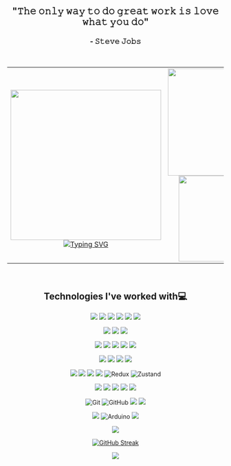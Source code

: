 <div align="center">

<h2>"𝚃𝚑𝚎 𝚘𝚗𝚕𝚢 𝚠𝚊𝚢 𝚝𝚘 𝚍𝚘 𝚐𝚛𝚎𝚊𝚝 𝚠𝚘𝚛𝚔 𝚒𝚜 𝚕𝚘𝚟𝚎 𝚠𝚑𝚊𝚝 𝚢𝚘𝚞 𝚍𝚘"</h2>
<h3>- 𝚂𝚝𝚎𝚟𝚎 𝙹𝚘𝚋𝚜</h3>

<br/>

<table>
  <tr>
    <td align="center">
      <br/>
      <img height="350" src="https://media1.giphy.com/media/v1.Y2lkPTc5MGI3NjExODh6cWN0MTR4YmsyNHBkNTBrMHUxcHUwMDhpamFxc20xZm92a2cwYiZlcD12MV9pbnRlcm5hbF9naWZfYnlfaWQmY3Q9Zw/Rbst7XSD9K2dsazQTE/giphy.gif">
      <a href="https://git.io/typing-svg">
        <img src="https://readme-typing-svg.herokuapp.com?font=Poppins&weight=600&size=24&duration=3500&pause=300&color=1A9928&center=true&vCenter=true&width=435&lines=Software+Development;FrontEnd+%7C+Backend+;2%2B+years+of+coding+experience;%C2%A1Always+learning+new+technologies!" alt="Typing SVG" />
      </a>
    </td>
    <td align="center">
      <img height="250" src="https://github-readme-stats.vercel.app/api?username=yesid-martinez&hide=stars,contribs&show=reviews,prs_merged,prs_merged_percentage&show_icons=true&theme=dark&rank_icon=github" align="center">
      <img height="200" src="https://github-readme-stats.vercel.app/api/top-langs/?username=yesid-martinez&hide=c&langs_count=7&theme=dark&hide_progress=true" src="https://github.com/anuraghazra/github-readme-stats" align="center">
    </td>
  </tr>
</table>

<br/>

<h2>Technologies I've worked with💻</h2>
  <img <alt="Linux" src="https://img.shields.io/badge/Linux-FCC624?style=for-the-badge&logo=linux&logoColor=black"/>
  <img <alt="Fedora" src="https://img.shields.io/badge/Fedora-294172?style=for-the-badge&logo=fedora&logoColor=white"/>
  <img <alt="Linux Mint" src="https://img.shields.io/badge/Linux%20Mint-87CF3E?style=for-the-badge&logo=Linux%20Mint&logoColor=white"/>
  <img <alt="Vim" src="https://img.shields.io/badge/VIM-%2311AB00.svg?style=for-the-badge&logo=vim&logoColor=white"/>
  <img <alt="NeoVim" src="https://img.shields.io/badge/NeoVim-%2357A143.svg?&style=for-the-badge&logo=neovim&logoColor=white"/>
  <img <alt="Vercel" src="https://img.shields.io/badge/vercel-%23000000.svg?style=for-the-badge&logo=vercel&logoColor=white"/>
  <p></p>
  <img <alt="Postman" src="https://img.shields.io/badge/Postman-FF6C37?style=for-the-badge&logo=postman&logoColor=white"/>
  <img <alt="Visual Studio Code" src="https://img.shields.io/badge/Visual%20Studio%20Code-0078d7.svg?style=for-the-badge&logo=visual-studio-code&logoColor=white"/>
  <img <alt="HTML5" src="https://img.shields.io/badge/html5-%23E34F26.svg?style=for-the-badge&logo=html5&logoColor=white"/>
  <p></p>
  <img <alt="Figma" src="https://img.shields.io/badge/figma-%23F24E1E.svg?style=for-the-badge&logo=figma&logoColor=white"/>
  <img <alt="CSS3" src="https://img.shields.io/badge/css3-%231572B6.svg?style=for-the-badge&logo=css3&logoColor=white"/>
  <img <alt="Bootstrap" src="https://img.shields.io/badge/bootstrap-%238511FA.svg?style=for-the-badge&logo=bootstrap&logoColor=white"/>
  <img <alt="Sass" src="https://img.shields.io/badge/SASS-hotpink.svg?style=for-the-badge&logo=SASS&logoColor=white"/>
  <img <alt="Storybook" src="https://img.shields.io/badge/-Storybook-FF4785?style=for-the-badge&logo=storybook&logoColor=white"/>
  <p></p>
  <img <alt="npm" src="https://img.shields.io/badge/NPM-%23CB3837.svg?style=for-the-badge&logo=npm&logoColor=white"/>
  <img <alt="pnpm" src="https://img.shields.io/badge/pnpm-%234a4a4a.svg?style=for-the-badge&logo=pnpm&logoColor=f69220"/>
  <img <alt="JavaScript" src="https://img.shields.io/badge/javascript-%23323330.svg?style=for-the-badge&logo=javascript&logoColor=%23F7DF1E"/>
  <img <alt="TypeScript" src="https://img.shields.io/badge/typescript-%23007ACC.svg?style=for-the-badge&logo=typescript&logoColor=white"/>
  <p></p>
  <img <alt="Node.js" src="https://img.shields.io/badge/node.js-6DA55F?style=for-the-badge&logo=node.js&logoColor=white"/>
  <img <alt="Vite" src="https://img.shields.io/badge/vite-%23646CFF.svg?style=for-the-badge&logo=vite&logoColor=white"/>
  <img <alt="React" src="https://img.shields.io/badge/react-%2320232a.svg?style=for-the-badge&logo=react&logoColor=%2361DAFB"/>
  <img <alt="Angular" src="https://img.shields.io/badge/angular-%2320232a.svg?style=for-the-badge&logo=angular&logoColor=%23DD0031"/>
  <img alt="Redux" src="https://img.shields.io/badge/redux-%23593d88.svg?style=for-the-badge&logo=redux&logoColor=white">
  <img alt="Zustand" src="https://img.shields.io/badge/zustand-%2320232a.svg?style=for-the-badge&logo=react&logoColor=%2361DAFB"/>
  <p></p>
  <img <alt="Java" src="https://img.shields.io/badge/java-%23ED8B00.svg?style=for-the-badge&logo=openjdk&logoColor=white"/>
  <img <alt="Spring" src="https://img.shields.io/badge/spring-%236DB33F.svg?style=for-the-badge&logo=spring&logoColor=white"/>
  <img <alt="Android" src="https://img.shields.io/badge/Android-3DDC84?style=for-the-badge&logo=android&logoColor=white"/>
  <img <alt="Android Studio" src="https://img.shields.io/badge/android%20studio-346ac1?style=for-the-badge&logo=android%20studio&logoColor=white)"/>
  <img <alt="chatGPT" src="https://img.shields.io/badge/chatGPT-74aa9c?style=for-the-badge&logo=openai&logoColor=white"/>
  <p></p>
  <img alt="Git" src="https://img.shields.io/badge/git%20-%23F05033.svg?&style=for-the-badge&logo=git&logoColor=white"/>
  <img alt="GitHub" src="https://img.shields.io/badge/github%20-%23121011.svg?&style=for-the-badge&logo=github&logoColor=white"/>
  <img <alt="GitHub Copilot" src="https://img.shields.io/badge/github_copilot-8957E5?style=for-the-badge&logo=github-copilot&logoColor=white"/>
  <img <alt="Dependabot" src="https://img.shields.io/badge/dependabot-025E8C?style=for-the-badge&logo=dependabot&logoColor=white"/>
  <p></p>
  <img <alt="Python" src="https://img.shields.io/badge/python-3670A0?style=for-the-badge&logo=python&logoColor=ffdd54"/>
  <img alt="Arduino" src="https://img.shields.io/badge/-Arduino-00979D?style=for-the-badge&logo=Arduino&logoColor=white"/>
  <img <alt="C++" src="https://img.shields.io/badge/c++-%2300599C.svg?style=for-the-badge&logo=c%2B%2B&logoColor=white"/>
  
<p></p>
  
  <img src="https://github-readme-activity-graph.vercel.app/graph?username=yesid-martinez&custom_title=Axel's%20GitHub%20Activity%20Graph&bg_color=0D1117&color=109648&line=109648&point=109648&area_color=FFFFFF&title_color=FFFFFF&area=true">

<p></p>

<a href="https://git.io/streak-stats"><img src="https://github-readme-streak-stats-yesid-m.vercel.app?user=yesid-martinez&theme=github-dark&card_width=800" alt="GitHub Streak" /></a>

<img src="https://raw.githubusercontent.com/rodrigograca31/rodrigograca31/master/matrix.svg" src="https://www.youtube.com/watch?v=SDkAGkd4NLc">
